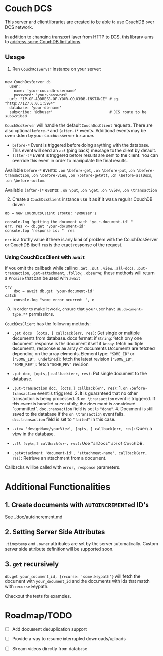 # Couch DCS

This server and client libraries are created to be able to use CouchDB over DCS network.

In addition to changing transport layer from HTTP to DCS, this library aims to [address some CouchDB limitations](./doc/addressing-couchdb-limitations.md).

## Usage


1. Run `CouchDcsServer` instance on your server:


```ls

new CouchDcsServer do
  user:
    name: 'your-couchdb-username'
    password: 'your-password'
  url: "IP-OR-ADDRESS-OF-YOUR-COUCHDB-INSTANCE" # eg. "http://127.0.0.1:5984"
  database: 'your-db-name'
  subscribe: '@dbuser'                          # DCS route to be subscribed
```

`CouchDcsServer` will handle the default `CouchDcsClient` requests. There are also optional `before-*` and `(after-)*` events. Additional events may be overridden by your `CouchDcsServer` instance. 

* `before-*` Event is triggered before doing anything with the database. This event will send an `ack` (ping back) message to the client by default. 
* `(after-)*` Event is triggered before results are sent to the client. You can override this event in order to manipulate the final results.


Available `before-*` events: `.on \before-get`, `.on \before-put`, `.on \before-transaction`, `.on \before-view`, `.on \before-getAtt`, `.on \before-allDocs`, `.on \before-custom`. 

Available `(after-)*` events: `.on \put`, `.on \get`, `.on \view`, `.on \transaction`


2. Create a `CouchDcsClient` instance use it as if it was a regular CouchDB driver:

```ls
db = new CouchDcsClient {route: '@dbuser'}

console.log "getting the document with 'your-document-id':"
err, res <~ db.get 'your-document-id'
console.log "response is: ", res
```

`err` is a truthy value if there is any kind of problem with the CouchDcsServer
    or CouchDB itself
`res` is the exact response of the request.

### Using CouchDcsClient with `await`
if you omit the callback while calling `.get`, `.put`, `.view`, `.all-docs`, `.put-transaction`, `.get-attachment`, `.follow`, `.observe`; these methods will return a `Promise` that can be used with `await`:

```ls
try
	doc = await db.get 'your-document-id'
catch
	console.log "some error ocurred: ", e
```

3. In order to make it work, ensure that your user have `db.document-type.**` permissions.


`CouchDcsClient` has the following methods:

* `.get docs, [opts, ] callback(err, res)`: Get single or multiple documents from database.
    docs format:
        if `String`: fetch only one document, response is the document itself
        if `Array`: fetch multiple documents, response is an array of documents
            Documents are fetched depending on the array elements.
            Element type:
                `"SOME_ID"` or `["SOME_ID", undefined]`: fetch the latest revision
                `["SOME_ID", "SOME_REV"]`: fetch `"SOME_REV"` revision

* `.put doc, [opts,] callback(err, res)`: Put single document to the database.

* `.put-transaction doc, [opts,] callback(err, res)`:
        1. `on \before-transaction` event is triggered. 
        2. It is guaranteed that no other transaction is being processed. 
        3. `on \transaction` event is triggered. If this event is handled succesfully, the document is considered "committed". `doc.transaction` field is set to `"done"`.
        4. Document is still saved to the database if the `on \transaction` event fails. `doc.transaction` field is set to `"failed"` in this case. 

* `.view 'designName/yourView', [opts, ] callback(err, res)`: Query a view in the database.
* `.all [opts,] callback(err, res)`: Use "allDocs" api of CouchDB.
* `.getAttachment 'document-id', 'attachment-name', callback(err, res)`: Retrieve an attachment from a document.

Callbacks will be called with `error, response` parameters.

# Additional Functionalities

## 1. Create documents with `AUTOINCREMENT`ed ID's

See ./doc/autoincrement.md

## 2. Setting Server Side Attributes

`.timestamp` and `.owner` attributes are set by the server automatically. Custom server side attribute definition will be supported soon.


## 3. `get` recursively

`db.get your_document_id, {recurse: 'some.keypath'}` will fetch the
document with `your_document_id` and the documents with ids that match with
`recurse` keypath.

Checkout [the tests](../../lib/merge-deps.ls) for examples.


# Roadmap/TODO

- [ ] Add document deduplication support
- [ ] Provide a way to resume interrupted downloads/uploads
- [ ] Stream videos directly from database

